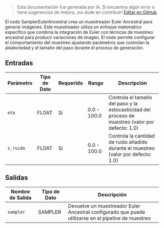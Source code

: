 > Esta documentación fue generada por IA. Si encuentra algún error o tiene sugerencias de mejora, ¡no dude en contribuir! [Editar en GitHub](https://github.com/Comfy-Org/embedded-docs/blob/main/comfyui_embedded_docs/docs/SamplerEulerAncestral/es.md)

El nodo SamplerEulerAncestral crea un muestreador Euler Ancestral para generar imágenes. Este muestreador utiliza un enfoque matemático específico que combina la integración de Euler con técnicas de muestreo ancestral para producir variaciones de imagen. El nodo permite configurar el comportamiento del muestreo ajustando parámetros que controlan la aleatoriedad y el tamaño del paso durante el proceso de generación.

## Entradas

| Parámetro | Tipo de Dato | Requerido | Rango | Descripción |
|-----------|-----------|----------|-------|-------------|
| `eta` | FLOAT | Sí | 0.0 - 100.0 | Controla el tamaño del paso y la estocasticidad del proceso de muestreo (valor por defecto: 1.0) |
| `s_ruido` | FLOAT | Sí | 0.0 - 100.0 | Controla la cantidad de ruido añadido durante el muestreo (valor por defecto: 1.0) |

## Salidas

| Nombre de Salida | Tipo de Dato | Descripción |
|-------------|-----------|-------------|
| `sampler` | SAMPLER | Devuelve un muestreador Euler Ancestral configurado que puede utilizarse en el pipeline de muestreo |
